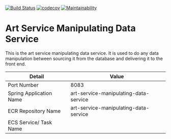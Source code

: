 [![Build Status](https://travis-ci.com/JamesCollerton/Art_Service_Manipulating_Data_Service.svg?token=KdiR1xs9jsHVYsSCNwx4&branch=master)](https://travis-ci.com/JamesCollerton/Art_Service_Manipulating_Data_Service)
[![codecov](https://codecov.io/gh/JamesCollerton/Art_Service_Manipulating_Data_Service/branch/master/graph/badge.svg)](https://codecov.io/gh/JamesCollerton/Art_Service_Manipulating_Data_Service)
[![Maintainability](https://api.codeclimate.com/v1/badges/03ffc27183f0a5fb0093/maintainability)](https://codeclimate.com/github/JamesCollerton/Art_Service_Manipulating_Data_Service/maintainability)

# Art Service Manipulating Data Service

This is the art service manipulating data service. It is used to do any data manipulation between sourcing it from the database and delivering it to the front end.

Detail | Value
------------ | -------------
Port Number | 8083
Spring Application Name | art-service-manipulating-data-service
ECR Repository Name | art-service-manipulating-data-service
ECS Service/ Task Name |


